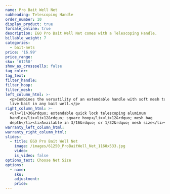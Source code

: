 ```yaml
---
name: Pro Bait Well Net
subheading: Telescoping Handle
order_number: 10
display_product: true
forsale_online: true
description: EGO Pro Bait Well Net comes with a Telescoping Handle.
billable_weight: 7
categories:
  - bait-nets
price: '16.99'
price_range:
sku: '61250'
show_as_crosssells: false
tag_color:
tag_text:
filter_handle:
filter_hoop:
filter_mesh:
left_column_html: >-
  <p>Combines the versatility of an extendable handle with soft mesh to capture
  live bait in any bait well.</p>
right_column_html: >-
  <ul><li>30&rdquo; extendable quick lock telescoping aluminum
  handle</li><li>12&rdquo; square hoop</li><li>12&rdquo; mesh bag
  depth</li><li>Available in 3/16&rdquo; or 1/32&rdquo; mesh size</li></ul>
warranty_left_column_html:
warranty_right_column_html:
slides:
  - title: EGO Pro Bait Well Net
    image: /images/61250_ProBaitWell_Net_1160x533.jpg
    video:
    is_video: false
options_text: Choose Net Size
options:
  - name:
    sku:
    adjustment:
    price:
---
```

